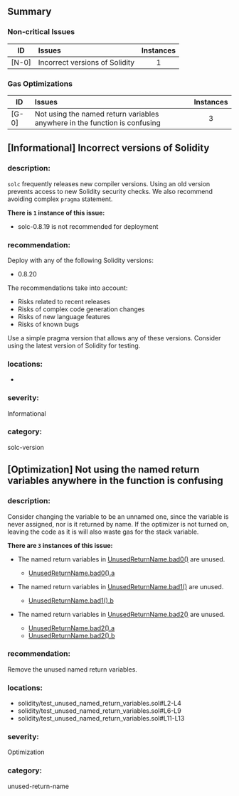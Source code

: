## Summary 

### Non-critical Issues

|ID|Issues|Instances|
|---|:---|:---:|
| [N-0] | Incorrect versions of Solidity | 1 |


### Gas Optimizations

|ID|Issues|Instances|
|---|:---|:---:|
| [G-0] | Not using the named return variables anywhere in the function is confusing | 3 |



## [Informational] Incorrect versions of Solidity

### description:

`solc` frequently releases new compiler versions. Using an old version prevents access to new Solidity security checks.
We also recommend avoiding complex `pragma` statement.

**There is `1` instance of this issue:**

- solc-0.8.19 is not recommended for deployment


### recommendation:

Deploy with any of the following Solidity versions:
- 0.8.20

The recommendations take into account:
- Risks related to recent releases
- Risks of complex code generation changes
- Risks of new language features
- Risks of known bugs

Use a simple pragma version that allows any of these versions.
Consider using the latest version of Solidity for testing.

### locations:
- 

### severity:
Informational

### category:
solc-version

## [Optimization] Not using the named return variables anywhere in the function is confusing

### description:

Consider changing the variable to be an unnamed one, 
since the variable is never assigned, nor is it returned by name. 
If the optimizer is not turned on, leaving the code as it is will also waste gas 
for the stack variable.


**There are `3` instances of this issue:**

- The named return variables in [UnusedReturnName.bad0()](solidity/test_unused_named_return_variables.sol#L2-L4) are unused.
	- [UnusedReturnName.bad0().a](solidity/test_unused_named_return_variables.sol#L2)

- The named return variables in [UnusedReturnName.bad1()](solidity/test_unused_named_return_variables.sol#L6-L9) are unused.
	- [UnusedReturnName.bad1().b](solidity/test_unused_named_return_variables.sol#L6)

- The named return variables in [UnusedReturnName.bad2()](solidity/test_unused_named_return_variables.sol#L11-L13) are unused.
	- [UnusedReturnName.bad2().a](solidity/test_unused_named_return_variables.sol#L11)
	- [UnusedReturnName.bad2().b](solidity/test_unused_named_return_variables.sol#L11)


### recommendation:

Remove the unused named return variables.


### locations:
- solidity/test_unused_named_return_variables.sol#L2-L4
- solidity/test_unused_named_return_variables.sol#L6-L9
- solidity/test_unused_named_return_variables.sol#L11-L13

### severity:
Optimization

### category:
unused-return-name
